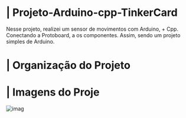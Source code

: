 # | Projeto-Arduino-cpp-TinkerCard
 
  Nesse projeto, realizei um sensor de movimentos com Arduino, + Cpp. Conectando a Protoboard, a os componentes. Assim, sendo um projeto simples de Arduino.

# | Organização do Projeto


# | Imagens do Proje
  
![imag](https://github.com/user-attachments/assets/a318b6ee-bb10-40b8-add4-95fb8471fec1)
